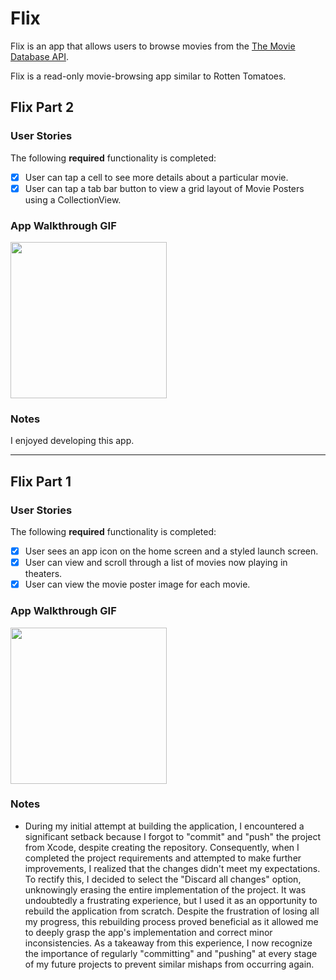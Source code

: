 # Flix

Flix is an app that allows users to browse movies from the [The Movie Database API](http://docs.themoviedb.apiary.io/#).

Flix is a read-only movie-browsing app similar to Rotten Tomatoes.


## Flix Part 2

### User Stories

The following **required** functionality is completed:
- [x] User can tap a cell to see more details about a particular movie.
- [x] User can tap a tab bar button to view a grid layout of Movie Posters using a CollectionView.

<!--
The following **bonus** features can be implemented:
- [ ] User can tap a poster in the collection view to see a detailed screen of that movie.
- [ ] In the detail view, when the user taps the poster, a new screen is presented modally where they can view the trailer.
-->

### App Walkthrough GIF

<img src="http://g.recordit.co/SV6Cb7L3bb.gif" width=250><br>

### Notes
I enjoyed developing this app.

---

## Flix Part 1

### User Stories

The following **required** functionality is completed:
- [x] User sees an app icon on the home screen and a styled launch screen.
- [x] User can view and scroll through a list of movies now playing in theaters.
- [x] User can view the movie poster image for each movie.

<!--
The following **bonus** features can be implemented:
- [x] Run your app on an actual device.
- [ ] Users can view the app on various device sizes and orientations.
-->

### App Walkthrough GIF

<img src="http://g.recordit.co/d82qBcXNW2.gif" width=250><br>

### Notes

- During my initial attempt at building the application, I encountered a significant setback because I forgot to "commit" and "push" the project from Xcode, despite creating the repository. Consequently, when I completed the project requirements and attempted to make further improvements, I realized that the changes didn't meet my expectations. To rectify this, I decided to select the "Discard all changes" option, unknowingly erasing the entire implementation of the project. It was undoubtedly a frustrating experience, but I used it as an opportunity to rebuild the application from scratch. Despite the frustration of losing all my progress, this rebuilding process proved beneficial as it allowed me to deeply grasp the app's implementation and correct minor inconsistencies. As a takeaway from this experience, I now recognize the importance of regularly "committing" and "pushing" at every stage of my future projects to prevent similar mishaps from occurring again.
